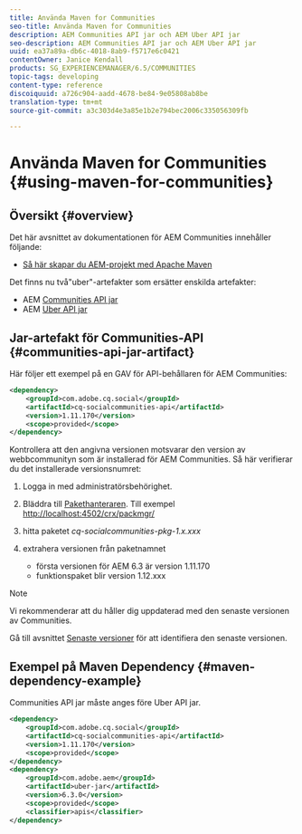 ```yaml
---
title: Använda Maven for Communities
seo-title: Använda Maven for Communities
description: AEM Communities API jar och AEM Uber API jar
seo-description: AEM Communities API jar och AEM Uber API jar
uuid: ea37a89a-db6c-4018-8ab9-f5717e6c0421
contentOwner: Janice Kendall
products: SG_EXPERIENCEMANAGER/6.5/COMMUNITIES
topic-tags: developing
content-type: reference
discoiquuid: a726c904-aadd-4678-be84-9e05808ab8be
translation-type: tm+mt
source-git-commit: a3c303d4e3a85e1b2e794bec2006c335056309fb

---
```



# Använda Maven for Communities {#using-maven-for-communities}

## Översikt {#overview}

Det här avsnittet av dokumentationen för AEM Communities innehåller följande:

* [Så här skapar du AEM-projekt med Apache Maven](../../help/sites-developing/ht-projects-maven.md)

Det finns nu två&quot;uber&quot;-artefakter som ersätter enskilda artefakter:

* AEM [Communities API jar](#communities-api-jar-artifact)
* AEM [Uber API jar](../../help/sites-developing/ht-projects-maven.md#what-is-the-uberjar)

## Jar-artefakt för Communities-API {#communities-api-jar-artifact}

Här följer ett exempel på en GAV för API-behållaren för AEM Communities:

```xml
<dependency>
    <groupId>com.adobe.cq.social</groupId>
    <artifactId>cq-socialcommunities-api</artifactId>
    <version>1.11.170</version>
    <scope>provided</scope>
</dependency>
```

Kontrollera att den angivna versionen motsvarar den version av webbcommunityn som är installerad för AEM Communities. Så här verifierar du det installerade versionsnumret:

1. Logga in med administratörsbehörighet.
2. Bläddra till [Pakethanteraren](../../help/sites-administering/package-manager.md). Till exempel [http://localhost:4502/crx/packmgr/](http://localhost:4502/crx/packmgr/)

3. hitta paketet *cq-socialcommunities-pkg-1.x.xxx*
4. extrahera versionen från paketnamnet
   * första versionen för AEM 6.3 är version 1.11.170
   * funktionspaket blir version 1.12.xxx

>[!NOTE]
>
>Vi rekommenderar att du håller dig uppdaterad med den senaste versionen av Communities.
>
>Gå till avsnittet [Senaste versioner](deploy-communities.md#latest-releases) för att identifiera den senaste versionen.

## Exempel på Maven Dependency {#maven-dependency-example}

Communities API jar måste anges före Uber API jar.

```xml
<dependency>
    <groupId>com.adobe.cq.social</groupId>
    <artifactId>cq-socialcommunities-api</artifactId>
    <version>1.11.170</version>
    <scope>provided</scope>
</dependency>
<dependency>
    <groupId>com.adobe.aem</groupId>
    <artifactId>uber-jar</artifactId>
    <version>6.3.0</version>
    <scope>provided</scope>
    <classifier>apis</classifier>
</dependency>
```
